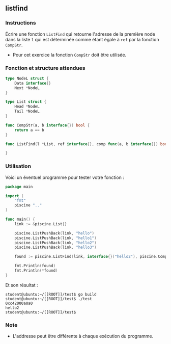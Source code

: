 ## listfind

### Instructions

Écrire une fonction `ListFind` qui retourne l'adresse de la première node dans la liste `l` qui est déterminée comme étant égale à `ref` par la fonction `CompStr`.

- Pour cet exercice la fonction `CompStr` doit être utilisée.

### Fonction et structure attendues

```go
type NodeL struct {
	Data interface{}
	Next *NodeL
}

type List struct {
	Head *NodeL
	Tail *NodeL
}

func CompStr(a, b interface{}) bool {
	return a == b
}

func ListFind(l *List, ref interface{}, comp func(a, b interface{}) bool) *interface{} {

}
```

### Utilisation

Voici un éventuel programme pour tester votre fonction :

```go
package main

import (
	"fmt"
	piscine ".."
)

func main() {
	link := &piscine.List{}

	piscine.ListPushBack(link, "hello")
	piscine.ListPushBack(link, "hello1")
	piscine.ListPushBack(link, "hello2")
	piscine.ListPushBack(link, "hello3")

	found := piscine.ListFind(link, interface{}("hello2"), piscine.CompStr)

	fmt.Println(found)
	fmt.Println(*found)
}
```

Et son résultat :

```console
student@ubuntu:~/[[ROOT]]/test$ go build
student@ubuntu:~/[[ROOT]]/test$ ./test
0xc42000a0a0
hello2
student@ubuntu:~/[[ROOT]]/test$
```

### Note

- L'addresse peut être différente à chaque exécution du programme.
